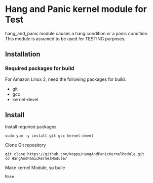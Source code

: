 # Hang and Panic kernel module for Test
hang_and_panic module causes a hang condition or a panic condition.  
This module is assumed to be used for TESTING purposes.
## Installation
### Required packages for build
For Amazon Linux 2, need the following packages for build.
- git
- gcc
- kernel-devel
## Install
Install required packages.
```
sudo yum -y install git gcc kernel-devel
```
Clone Git repository
```
git clone https://github.com/Noppy/HangAndPanicKernelModule.git
cd HangAndPanicKernelModule/
```
Make kernel Module, so buile 
```
Make
```
